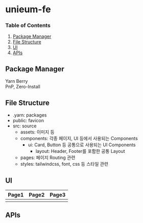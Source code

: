 # unieum-fe

### Table of Contents
1. [Package Manager](#Package-Manager)
2. [File Structure](#File-Structure)
3. [UI](#UI)
4. [APIs](#APIs)

## Package Manager
Yarn Berry  
PnP, Zero-Install

## File Structure
- .yarn: packages  
- public: favicon  
- src: source  
  - assets: 이미지 등  
  - components: 각종 페이지, UI 등에서 사용되는 Components  
    - ui: Card, Button 등 공통으로 사용되는 UI Components  
      - layout: Header, Footer를 포함한 공통 Layout  
  - pages: 페이지 Routing 관련  
  - styles: tailwindcss, font, css 등 스타일 관련  

## UI
|Page1|Page2|Page3|
|---|---|---|
||||

## APIs
